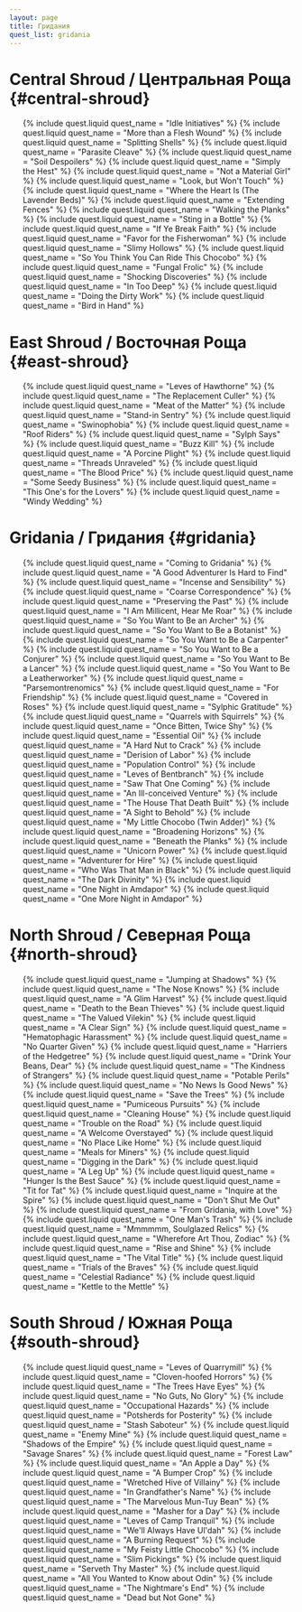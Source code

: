 ```yaml
---
layout: page
title: Гридания
quest_list: gridania
---
```


# Central Shroud / Центральная Роща {#central-shroud}

<ul markdown="0">
	{% include quest.liquid quest_name = "Idle Initiatives" %}
	{% include quest.liquid quest_name = "More than a Flesh Wound" %}
	{% include quest.liquid quest_name = "Splitting Shells" %}
	{% include quest.liquid quest_name = "Parasite Cleave" %}
	{% include quest.liquid quest_name = "Soil Despoilers" %}
	{% include quest.liquid quest_name = "Simply the Hest" %}
	{% include quest.liquid quest_name = "Not a Material Girl" %}
	{% include quest.liquid quest_name = "Look, but Won't Touch" %}
	{% include quest.liquid quest_name = "Where the Heart Is (The Lavender Beds)" %}
	{% include quest.liquid quest_name = "Extending Fences" %}
	{% include quest.liquid quest_name = "Walking the Planks" %}
	{% include quest.liquid quest_name = "Sting in a Bottle" %}
	{% include quest.liquid quest_name = "If Ye Break Faith" %}
	{% include quest.liquid quest_name = "Favor for the Fisherwoman" %}
	{% include quest.liquid quest_name = "Slimy Hollows" %}
	{% include quest.liquid quest_name = "So You Think You Can Ride This Chocobo" %}
	{% include quest.liquid quest_name = "Fungal Frolic" %}
	{% include quest.liquid quest_name = "Shocking Discoveries" %}
	{% include quest.liquid quest_name = "In Too Deep" %}
	{% include quest.liquid quest_name = "Doing the Dirty Work" %}
	{% include quest.liquid quest_name = "Bird in Hand" %}
</ul>

# East Shroud / Восточная Роща {#east-shroud}

<ul markdown="0">
	{% include quest.liquid quest_name = "Leves of Hawthorne" %}
	{% include quest.liquid quest_name = "The Replacement Culler" %}
	{% include quest.liquid quest_name = "Meat of the Matter" %}
	{% include quest.liquid quest_name = "Stand-in Sentry" %}
	{% include quest.liquid quest_name = "Swinophobia" %}
	{% include quest.liquid quest_name = "Roof Riders" %}
	{% include quest.liquid quest_name = "Sylph Says" %}
	{% include quest.liquid quest_name = "Buzz Kill" %}
	{% include quest.liquid quest_name = "A Porcine Plight" %}
	{% include quest.liquid quest_name = "Threads Unraveled" %}
	{% include quest.liquid quest_name = "The Blood Price" %}
	{% include quest.liquid quest_name = "Some Seedy Business" %}
	{% include quest.liquid quest_name = "This One's for the Lovers" %}
	{% include quest.liquid quest_name = "Windy Wedding" %}
</ul>

# Gridania / Гридания {#gridania}

<ul markdown="0">
	{% include quest.liquid quest_name = "Coming to Gridania" %}
	{% include quest.liquid quest_name = "A Good Adventurer Is Hard to Find" %}
	{% include quest.liquid quest_name = "Incense and Sensibility" %}
	{% include quest.liquid quest_name = "Coarse Correspondence" %}
	{% include quest.liquid quest_name = "Preserving the Past" %}
	{% include quest.liquid quest_name = "I Am Millicent, Hear Me Roar" %}
	{% include quest.liquid quest_name = "So You Want to Be an Archer" %}
	{% include quest.liquid quest_name = "So You Want to Be a Botanist" %}
	{% include quest.liquid quest_name = "So You Want to Be a Carpenter" %}
	{% include quest.liquid quest_name = "So You Want to Be a Conjurer" %}
	{% include quest.liquid quest_name = "So You Want to Be a Lancer" %}
	{% include quest.liquid quest_name = "So You Want to Be a Leatherworker" %}
	{% include quest.liquid quest_name = "Parsemontrenomics" %}
	{% include quest.liquid quest_name = "For Friendship" %}
	{% include quest.liquid quest_name = "Covered in Roses" %}
	{% include quest.liquid quest_name = "Sylphic Gratitude" %}
	{% include quest.liquid quest_name = "Quarrels with Squirrels" %}
	{% include quest.liquid quest_name = "Once Bitten, Twice Shy" %}
	{% include quest.liquid quest_name = "Essential Oil" %}
	{% include quest.liquid quest_name = "A Hard Nut to Crack" %}
	{% include quest.liquid quest_name = "Derision of Labor" %}
	{% include quest.liquid quest_name = "Population Control" %}
	{% include quest.liquid quest_name = "Leves of Bentbranch" %}
	{% include quest.liquid quest_name = "Saw That One Coming" %}
	{% include quest.liquid quest_name = "An Ill-conceived Venture" %}
	{% include quest.liquid quest_name = "The House That Death Built" %}
	{% include quest.liquid quest_name = "A Sight to Behold" %}
	{% include quest.liquid quest_name = "My Little Chocobo (Twin Adder)" %}
	{% include quest.liquid quest_name = "Broadening Horizons" %}
	{% include quest.liquid quest_name = "Beneath the Planks" %}
	{% include quest.liquid quest_name = "Unicorn Power" %}
	{% include quest.liquid quest_name = "Adventurer for Hire" %}
	{% include quest.liquid quest_name = "Who Was That Man in Black" %}
	{% include quest.liquid quest_name = "The Dark Divinity" %}
	{% include quest.liquid quest_name = "One Night in Amdapor" %}
	{% include quest.liquid quest_name = "One More Night in Amdapor" %}
</ul>

# North Shroud / Северная Роща {#north-shroud}

<ul markdown="0">
	{% include quest.liquid quest_name = "Jumping at Shadows" %}
	{% include quest.liquid quest_name = "The Nose Knows" %}
	{% include quest.liquid quest_name = "A Glim Harvest" %}
	{% include quest.liquid quest_name = "Death to the Bean Thieves" %}
	{% include quest.liquid quest_name = "The Valued Vilekin" %}
	{% include quest.liquid quest_name = "A Clear Sign" %}
	{% include quest.liquid quest_name = "Hematophagic Harassment" %}
	{% include quest.liquid quest_name = "No Quarter Given" %}
	{% include quest.liquid quest_name = "Harriers of the Hedgetree" %}
	{% include quest.liquid quest_name = "Drink Your Beans, Dear" %}
	{% include quest.liquid quest_name = "The Kindness of Strangers" %}
	{% include quest.liquid quest_name = "Potable Perils" %}
	{% include quest.liquid quest_name = "No News Is Good News" %}
	{% include quest.liquid quest_name = "Save the Trees" %}
	{% include quest.liquid quest_name = "Pumiceous Pursuits" %}
	{% include quest.liquid quest_name = "Cleaning House" %}
	{% include quest.liquid quest_name = "Trouble on the Road" %}
	{% include quest.liquid quest_name = "A Welcome Overstayed" %}
	{% include quest.liquid quest_name = "No Place Like Home" %}
	{% include quest.liquid quest_name = "Meals for Miners" %}
	{% include quest.liquid quest_name = "Digging in the Dark" %}
	{% include quest.liquid quest_name = "A Leg Up" %}
	{% include quest.liquid quest_name = "Hunger Is the Best Sauce" %}
	{% include quest.liquid quest_name = "Tit for Tat" %}
	{% include quest.liquid quest_name = "Inquire at the Spire" %}
	{% include quest.liquid quest_name = "Don't Shut Me Out" %}
	{% include quest.liquid quest_name = "From Gridania, with Love" %}
	{% include quest.liquid quest_name = "One Man's Trash" %}
	{% include quest.liquid quest_name = "Mmmmmm, Soulglazed Relics" %}
	{% include quest.liquid quest_name = "Wherefore Art Thou, Zodiac" %}
	{% include quest.liquid quest_name = "Rise and Shine" %}
	{% include quest.liquid quest_name = "The Vital Title" %}
	{% include quest.liquid quest_name = "Trials of the Braves" %}
	{% include quest.liquid quest_name = "Celestial Radiance" %}
	{% include quest.liquid quest_name = "Kettle to the Mettle" %}
</ul>

# South Shroud / Южная Роща {#south-shroud}

<ul markdown="0">
	{% include quest.liquid quest_name = "Leves of Quarrymill" %}
	{% include quest.liquid quest_name = "Cloven-hoofed Horrors" %}
	{% include quest.liquid quest_name = "The Trees Have Eyes" %}
	{% include quest.liquid quest_name = "No Guts, No Glory" %}
	{% include quest.liquid quest_name = "Occupational Hazards" %}
	{% include quest.liquid quest_name = "Potsherds for Posterity" %}
	{% include quest.liquid quest_name = "Stash Saboteur" %}
	{% include quest.liquid quest_name = "Enemy Mine" %}
	{% include quest.liquid quest_name = "Shadows of the Empire" %}
	{% include quest.liquid quest_name = "Savage Snares" %}
	{% include quest.liquid quest_name = "Forest Law" %}
	{% include quest.liquid quest_name = "An Apple a Day" %}
	{% include quest.liquid quest_name = "A Bumper Crop" %}
	{% include quest.liquid quest_name = "Wretched Hive of Villainy" %}
	{% include quest.liquid quest_name = "In Grandfather's Name" %}
	{% include quest.liquid quest_name = "The Marvelous Mun-Tuy Bean" %}
	{% include quest.liquid quest_name = "Masher for a Day" %}
	{% include quest.liquid quest_name = "Leves of Camp Tranquil" %}
	{% include quest.liquid quest_name = "We'll Always Have Ul'dah" %}
	{% include quest.liquid quest_name = "A Burning Request" %}
	{% include quest.liquid quest_name = "My Feisty Little Chocobo" %}
	{% include quest.liquid quest_name = "Slim Pickings" %}
	{% include quest.liquid quest_name = "Serveth Thy Master" %}
	{% include quest.liquid quest_name = "All You Wanted to Know about Odin" %}
	{% include quest.liquid quest_name = "The Nightmare's End" %}
	{% include quest.liquid quest_name = "Dead but Not Gone" %}
</ul>